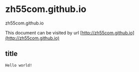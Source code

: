 # zh55com.github.io
zh55com.github.io

This document can be visited by url  [http://zh55com.github.io](http://zh55com.github.io)

## title
```
Hello world!
```
